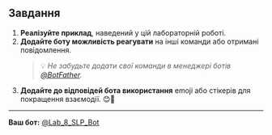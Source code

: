 ## Завдання

1. **Реалізуйте приклад**, наведений у цій лабораторній роботі.
2. **Додайте боту можливість реагувати** на інші команди або отримані повідомлення.<br>
    > 💡 *Не забудьте додати свої команди в менеджері ботів [@BotFather](https://t.me/BotFather).*
3. **Додайте до відповідей бота використання** emoji або стікерів для покращення взаємодії. 😊🤖

---

**Ваш бот:** [@Lab_8_SLP_Bot](https://t.me/Lab_8_SLP_Bot)